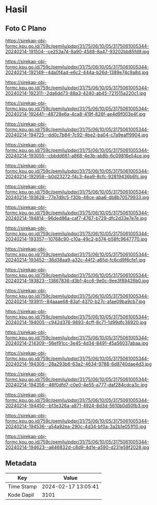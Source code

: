 # Hasil

## Foto C Plano

https://sirekap-obj-formc.kpu.go.id/759c/pemilu/pdpr/31/75/06/10/05/3175061005344-20240214-191504--ce253a74-8a90-4588-8a47-93202bb85fd9.jpg

https://sirekap-obj-formc.kpu.go.id/759c/pemilu/pdpr/31/75/06/10/05/3175061005344-20240214-192149--4da0f4ad-e6c2-444a-b26d-1389e74c9a8d.jpg

https://sirekap-obj-formc.kpu.go.id/759c/pemilu/pdpr/31/75/06/10/05/3175061005344-20240214-192311--2da6dd73-88a3-4240-ab45-721515a220c1.jpg

https://sirekap-obj-formc.kpu.go.id/759c/pemilu/pdpr/31/75/06/10/05/3175061005344-20240214-192441--48728e6a-4ca8-419f-826f-ae4d9f003e4f.jpg

https://sirekap-obj-formc.kpu.go.id/759c/pemilu/pdpr/31/75/06/10/05/3175061005344-20240214-194725--dd0c7b84-7c92-4be2-ba04-c7a9eaff9904.jpg

https://sirekap-obj-formc.kpu.go.id/759c/pemilu/pdpr/31/75/06/10/05/3175061005344-20240214-193055--cbbdd661-a868-4e3b-ab8b-6c09816e54ce.jpg

https://sirekap-obj-formc.kpu.go.id/759c/pemilu/pdpr/31/75/06/10/05/3175061005344-20240214-192958--b0d23272-f4c3-4ea9-8cfc-92819436b6fc.jpg

https://sirekap-obj-formc.kpu.go.id/759c/pemilu/pdpr/31/75/06/10/05/3175061005344-20240214-193628--77e7d9c5-f30b-48ce-aba6-db8b70579933.jpg

https://sirekap-obj-formc.kpu.go.id/759c/pemilu/pdpr/31/75/06/10/05/3175061005344-20240214-194814--96ded86a-caf7-4767-b729-dfc2d33e7e7e.jpg

https://sirekap-obj-formc.kpu.go.id/759c/pemilu/pdpr/31/75/06/10/05/3175061005344-20240214-193357--10768c90-c10a-49c2-b574-b58fc9647770.jpg

https://sirekap-obj-formc.kpu.go.id/759c/pemilu/pdpr/31/75/06/10/05/3175061005344-20240214-193452--36d38aa9-a32c-44f2-a65d-fc6cd9f6cfe1.jpg

https://sirekap-obj-formc.kpu.go.id/759c/pemilu/pdpr/31/75/06/10/05/3175061005344-20240214-193823--13867836-d3b1-4cc6-9e0c-9ee3f89426b0.jpg

https://sirekap-obj-formc.kpu.go.id/759c/pemilu/pdpr/31/75/06/10/05/3175061005344-20240214-193911--84aaae68-83af-4370-b27c-a1ae09ba9cb7.jpg

https://sirekap-obj-formc.kpu.go.id/759c/pemilu/pdpr/31/75/06/10/05/3175061005344-20240214-194005--c942d376-9893-4cff-8c71-1d99dfc36920.jpg

https://sirekap-obj-formc.kpu.go.id/759c/pemilu/pdpr/31/75/06/10/05/3175061005344-20240214-214309--56ef91cc-3e45-4d34-8491-45a56037abaa.jpg

https://sirekap-obj-formc.kpu.go.id/759c/pemilu/pdpr/31/75/06/10/05/3175061005344-20240214-194305--28a293b6-63a2-4634-9788-6d8740dae4d3.jpg

https://sirekap-obj-formc.kpu.go.id/759c/pemilu/pdpr/31/75/06/10/05/3175061005344-20240214-194356--46f0dfd7-c0e0-4e55-a777-daf284cdca3c.jpg

https://sirekap-obj-formc.kpu.go.id/759c/pemilu/pdpr/31/75/06/10/05/3175061005344-20240214-194450--bf3e326a-a871-4924-8d3d-5610b0d50fb3.jpg

https://sirekap-obj-formc.kpu.go.id/759c/pemilu/pdpr/31/75/06/10/05/3175061005344-20240214-194536--a54a92ea-290c-4d34-bf0a-3a2b1e051f10.jpg

https://sirekap-obj-formc.kpu.go.id/759c/pemilu/pdpr/31/75/06/10/05/3175061005344-20240214-194623--a846832d-c8d9-4d1e-a590-d231e58f2028.jpg


## Metadata

| Key        | Value               |
| ---------- | ------------------- |
| Time Stamp | 2024-02-17 13:05:41 |
| Kode Dapil | 3101                |



